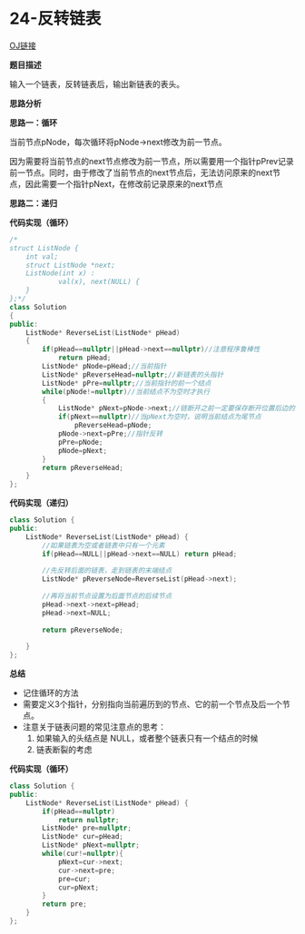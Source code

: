 # 24-反转链表

[OJ链接](https://www.nowcoder.com/practice/75e878df47f24fdc9dc3e400ec6058ca?tpId=13&tqId=11168&tPage=1&rp=1&ru=%2Fta%2Fcoding-interviews&qru=%2Fta%2Fcoding-interviews%2Fquestion-ranking)

**题目描述**

输入一个链表，反转链表后，输出新链表的表头。

**思路分析**

**思路一：循环** 

当前节点pNode，每次循环将pNode->next修改为前一节点。

因为需要将当前节点的next节点修改为前一节点，所以需要用一个指针pPrev记录前一节点。同时，由于修改了当前节点的next节点后，无法访问原来的next节点，因此需要一个指针pNext，在修改前记录原来的next节点

**思路二：递归** 

**代码实现（循环）**

```c++
/*
struct ListNode {
	int val;
	struct ListNode *next;
	ListNode(int x) :
			val(x), next(NULL) {
	}
};*/
class Solution 
{
public:
    ListNode* ReverseList(ListNode* pHead) 
    {
        if(pHead==nullptr||pHead->next==nullptr)//注意程序鲁棒性
            return pHead;
        ListNode* pNode=pHead;//当前指针
        ListNode* pReverseHead=nullptr;//新链表的头指针
        ListNode* pPre=nullptr;//当前指针的前一个结点
        while(pNode!=nullptr)//当前结点不为空时才执行
        {
            ListNode* pNext=pNode->next;//链断开之前一定要保存断开位置后边的结点
            if(pNext==nullptr)//当pNext为空时，说明当前结点为尾节点
                pReverseHead=pNode;
            pNode->next=pPre;//指针反转
            pPre=pNode;
            pNode=pNext;
        }
        return pReverseHead;
    }
};
```

**代码实现（递归）**

```c++
class Solution {
public:
    ListNode* ReverseList(ListNode* pHead) {
        //如果链表为空或者链表中只有一个元素
        if(pHead==NULL||pHead->next==NULL) return pHead;
         
        //先反转后面的链表，走到链表的末端结点
        ListNode* pReverseNode=ReverseList(pHead->next);
         
        //再将当前节点设置为后面节点的后续节点
        pHead->next->next=pHead;
        pHead->next=NULL;
         
        return pReverseNode;
         
    }
};
```

**总结**

* 记住循环的方法
* 需要定义3个指针，分别指向当前遍历到的节点、它的前一个节点及后一个节点。
* 注意关于链表问题的常见注意点的思考：
  1. 如果输入的头结点是 NULL，或者整个链表只有一个结点的时候
  2. 链表断裂的考虑

**代码实现（循环）**

```c++
class Solution {
public:
    ListNode* ReverseList(ListNode* pHead) {
        if(pHead==nullptr)
            return nullptr;
        ListNode* pre=nullptr;
        ListNode* cur=pHead;
        ListNode* pNext=nullptr;
        while(cur!=nullptr){
            pNext=cur->next;
            cur->next=pre;
            pre=cur;
            cur=pNext;
        }
        return pre;
    }
};
```
